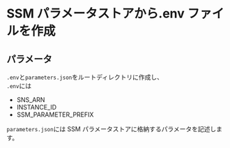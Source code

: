 # SSM パラメータストアから.env ファイルを作成

## パラメータ

`.env`と`parameters.json`をルートディレクトリに作成し、<br>
`.env`には

- SNS_ARN
- INSTANCE_ID
- SSM_PARAMETER_PREFIX

`parameters.json`には SSM パラメータストアに格納するパラメータを記述します。

